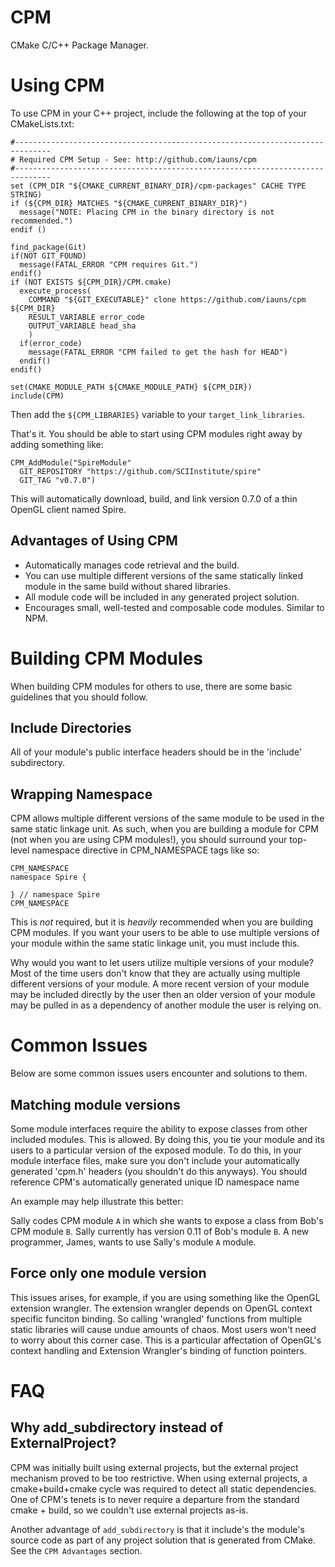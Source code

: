 CPM
===

CMake C/C++ Package Manager.

Using CPM
=========

To use CPM in your C++ project, include the following at the top of your
CMakeLists.txt:

```
#------------------------------------------------------------------------------
# Required CPM Setup - See: http://github.com/iauns/cpm
#------------------------------------------------------------------------------
set (CPM_DIR "${CMAKE_CURRENT_BINARY_DIR}/cpm-packages" CACHE TYPE STRING)
if (${CPM_DIR} MATCHES "${CMAKE_CURRENT_BINARY_DIR}")
  message("NOTE: Placing CPM in the binary directory is not recommended.")
endif ()

find_package(Git)
if(NOT GIT_FOUND)
  message(FATAL_ERROR "CPM requires Git.")
endif()
if (NOT EXISTS ${CPM_DIR}/CPM.cmake)
  execute_process(
    COMMAND "${GIT_EXECUTABLE}" clone https://github.com/iauns/cpm ${CPM_DIR}
    RESULT_VARIABLE error_code
    OUTPUT_VARIABLE head_sha
    )
  if(error_code)
    message(FATAL_ERROR "CPM failed to get the hash for HEAD")
  endif()
endif()

set(CMAKE_MODULE_PATH ${CMAKE_MODULE_PATH} ${CPM_DIR})
include(CPM)
```

Then add the `${CPM_LIBRARIES}` variable to your `target_link_libraries`.

That's it. You should be able to start using CPM modules right away by adding
something like:

```
CPM_AddModule("SpireModule"
  GIT_REPOSITORY "https://github.com/SCIInstitute/spire"
  GIT_TAG "v0.7.0")
```

This will automatically download, build, and link version 0.7.0 of a thin
OpenGL client named Spire.

Advantages of Using CPM
-----------------------

* Automatically manages code retrieval and the build.
* You can use multiple different versions of the same statically linked module
  in the same build without shared libraries.
* All module code will be included in any generated project solution.
* Encourages small, well-tested and composable code modules. Similar to NPM.

Building CPM Modules
====================

When building CPM modules for others to use, there are some basic guidelines
that you should follow.

Include Directories
-------------------

All of your module's public interface headers should be in the 'include'
subdirectory.

Wrapping Namespace
------------------

CPM allows multiple different versions of the same module to be used in the
same static linkage unit. As such, when you are building a module for CPM (not
when you are using CPM modules!), you should surround your top-level namespace
directive in CPM_NAMESPACE tags like so:

```
CPM_NAMESPACE
namespace Spire {

} // namespace Spire
CPM_NAMESPACE
```

This is *not* required, but it is *heavily* recommended when you are building
CPM modules. If you want your users to be able to use multiple versions of
your module within the same static linkage unit, you must include this.

Why would you want to let users utilize multiple versions of your module?
Most of the time users don't know that they are actually using multiple
different versions of your module. A more recent version of your module may be
included directly by the user then an older version of your module may be
pulled in as a dependency of another module the user is relying on.

Common Issues
=============

Below are some common issues users encounter and solutions to them.

Matching module versions
------------------------

Some module interfaces require the ability to expose classes from other
included modules. This is allowed. By doing this, you tie your module and its
users to a particular version of the exposed module. To do this, in your
module interface files, make sure you don't include your automatically
generated 'cpm.h' headers (you shouldn't do this anyways). You should
reference CPM's automatically generated unique ID namespace name 

An example may help illustrate this better:

Sally codes CPM module `A` in which she wants to expose a class from Bob's CPM
module `B`. Sally currently has version 0.11 of Bob's module `B`. A new
programmer, James, wants to use Sally's module `A` module.

Force only one module version
-----------------------------

This issues arises, for example, if you are using something like the OpenGL
extension wrangler. The extension wrangler depends on OpenGL context specific
funciton binding. So calling 'wrangled' functions from multiple static
libraries will cause undue amounts of chaos. Most users won't need to worry
about this corner case. This is a particular affectation of OpenGL's context
handling and Extension Wrangler's binding of function pointers.

FAQ
===

Why add_subdirectory instead of ExternalProject?
------------------------------------------------

CPM was initially built using external projects, but the external project
mechanism proved to be too restrictive. When using external projects, a
cmake+build+cmake cycle was required to detect all static dependencies. One of
CPM's tenets is to never require a departure from the standard cmake + build,
so we couldn't use external projects as-is.

Another advantage of `add_subdirectory` is that it include's the module's
source code as part of any project solution that is generated from CMake. See
the `CPM Advantages` section.

